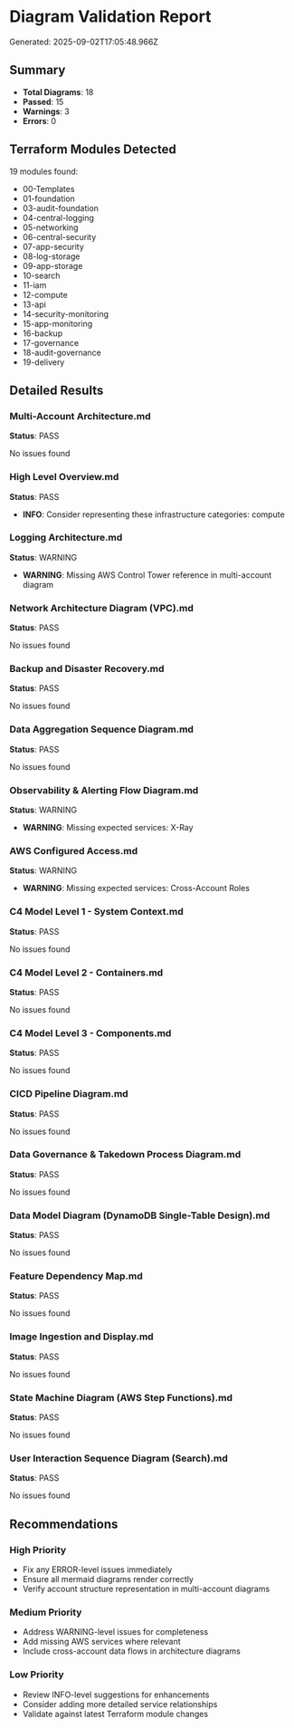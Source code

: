 # Diagram Validation Report

Generated: 2025-09-02T17:05:48.966Z

## Summary

- **Total Diagrams**: 18
- **Passed**: 15
- **Warnings**: 3
- **Errors**: 0

## Terraform Modules Detected

19 modules found:
- 00-Templates
- 01-foundation
- 03-audit-foundation
- 04-central-logging
- 05-networking
- 06-central-security
- 07-app-security
- 08-log-storage
- 09-app-storage
- 10-search
- 11-iam
- 12-compute
- 13-api
- 14-security-monitoring
- 15-app-monitoring
- 16-backup
- 17-governance
- 18-audit-governance
- 19-delivery

## Detailed Results


### Multi-Account Architecture.md

**Status**: PASS

No issues found


### High Level Overview.md

**Status**: PASS

- **INFO**: Consider representing these infrastructure categories: compute


### Logging Architecture.md

**Status**: WARNING

- **WARNING**: Missing AWS Control Tower reference in multi-account diagram


### Network Architecture Diagram (VPC).md

**Status**: PASS

No issues found


### Backup and Disaster Recovery.md

**Status**: PASS

No issues found


### Data Aggregation Sequence Diagram.md

**Status**: PASS

No issues found


### Observability & Alerting Flow Diagram.md

**Status**: WARNING

- **WARNING**: Missing expected services: X-Ray


### AWS Configured Access.md

**Status**: WARNING

- **WARNING**: Missing expected services: Cross-Account Roles


### C4 Model Level 1 - System Context.md

**Status**: PASS

No issues found


### C4 Model Level 2 - Containers.md

**Status**: PASS

No issues found


### C4 Model Level 3 - Components.md

**Status**: PASS

No issues found


### CICD Pipeline Diagram.md

**Status**: PASS

No issues found


### Data Governance & Takedown Process Diagram.md

**Status**: PASS

No issues found


### Data Model Diagram (DynamoDB Single-Table Design).md

**Status**: PASS

No issues found


### Feature Dependency Map.md

**Status**: PASS

No issues found


### Image Ingestion and Display.md

**Status**: PASS

No issues found


### State Machine Diagram (AWS Step Functions).md

**Status**: PASS

No issues found


### User Interaction Sequence Diagram (Search).md

**Status**: PASS

No issues found


## Recommendations

### High Priority
- Fix any ERROR-level issues immediately
- Ensure all mermaid diagrams render correctly
- Verify account structure representation in multi-account diagrams

### Medium Priority  
- Address WARNING-level issues for completeness
- Add missing AWS services where relevant
- Include cross-account data flows in architecture diagrams

### Low Priority
- Review INFO-level suggestions for enhancements
- Consider adding more detailed service relationships
- Validate against latest Terraform module changes
